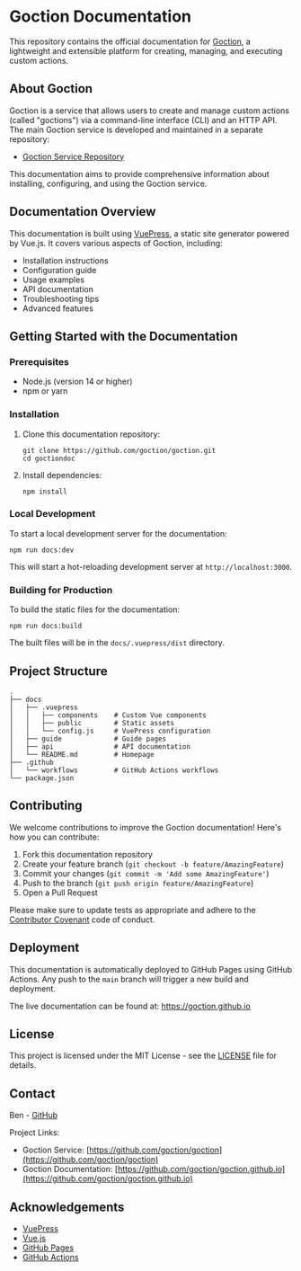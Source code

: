 # Goction Documentation

This repository contains the official documentation for [Goction](https://github.com/goction/goction), a lightweight and extensible platform for creating, managing, and executing custom actions.

## About Goction

Goction is a service that allows users to create and manage custom actions (called "goctions") via a command-line interface (CLI) and an HTTP API. The main Goction service is developed and maintained in a separate repository:

- [Goction Service Repository](https://github.com/goction/goction)

This documentation aims to provide comprehensive information about installing, configuring, and using the Goction service.

## Documentation Overview

This documentation is built using [VuePress](https://v2.vuepress.vuejs.org/), a static site generator powered by Vue.js. It covers various aspects of Goction, including:

- Installation instructions
- Configuration guide
- Usage examples
- API documentation
- Troubleshooting tips
- Advanced features

## Getting Started with the Documentation

### Prerequisites

- Node.js (version 14 or higher)
- npm or yarn

### Installation

1. Clone this documentation repository:

   ```
   git clone https://github.com/goction/goction.git
   cd goctiondoc
   ```

2. Install dependencies:
   ```
   npm install
   ```

### Local Development

To start a local development server for the documentation:

```
npm run docs:dev
```

This will start a hot-reloading development server at `http://localhost:3000`.

### Building for Production

To build the static files for the documentation:

```
npm run docs:build
```

The built files will be in the `docs/.vuepress/dist` directory.

## Project Structure

```
.
├── docs
│   ├── .vuepress
│   │   ├── components    # Custom Vue components
│   │   ├── public        # Static assets
│   │   └── config.js     # VuePress configuration
│   ├── guide             # Guide pages
│   ├── api               # API documentation
│   └── README.md         # Homepage
├── .github
│   └── workflows         # GitHub Actions workflows
└── package.json
```

## Contributing

We welcome contributions to improve the Goction documentation! Here's how you can contribute:

1. Fork this documentation repository
2. Create your feature branch (`git checkout -b feature/AmazingFeature`)
3. Commit your changes (`git commit -m 'Add some AmazingFeature'`)
4. Push to the branch (`git push origin feature/AmazingFeature`)
5. Open a Pull Request

Please make sure to update tests as appropriate and adhere to the [Contributor Covenant](https://www.contributor-covenant.org/) code of conduct.

## Deployment

This documentation is automatically deployed to GitHub Pages using GitHub Actions. Any push to the `main` branch will trigger a new build and deployment.

The live documentation can be found at: https://goction.github.io

## License

This project is licensed under the MIT License - see the [LICENSE](LICENSE) file for details.

## Contact

Ben - [GitHub](https://github.com/benoitpetit)

Project Links:

- Goction Service: [https://github.com/goction/goction](https://github.com/goction/goction)
- Goction Documentation: [https://github.com/goction/goction.github.io](https://github.com/goction/goction.github.io)

## Acknowledgements

- [VuePress](https://v2.vuepress.vuejs.org/)
- [Vue.js](https://vuejs.org/)
- [GitHub Pages](https://pages.github.com/)
- [GitHub Actions](https://github.com/features/actions)